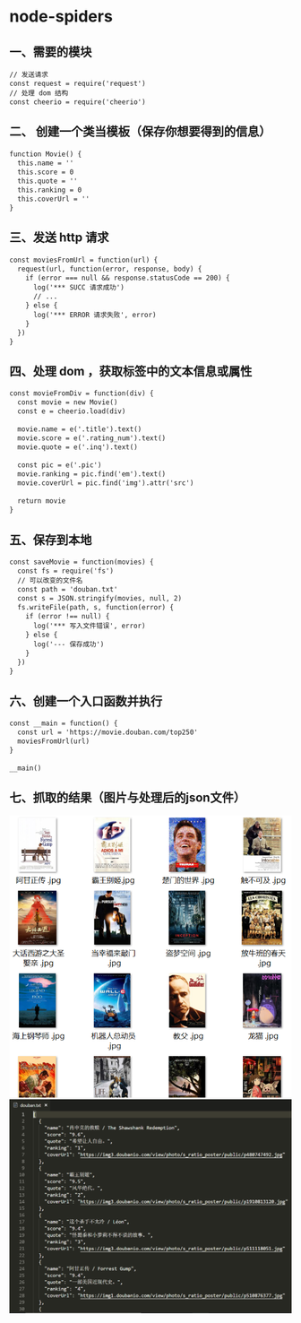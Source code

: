# node-spiders


## 一、需要的模块

```
// 发送请求
const request = require('request')
// 处理 dom 结构
const cheerio = require('cheerio')
```

## 二、 创建一个类当模板（保存你想要得到的信息）
```
function Movie() {
  this.name = ''
  this.score = 0
  this.quote = ''
  this.ranking = 0
  this.coverUrl = ''
}
```

## 三、发送 http 请求
```
const moviesFromUrl = function(url) {
  request(url, function(error, response, body) {
    if (error === null && response.statusCode == 200) {
      log('*** SUCC 请求成功')
      // ...
    } else {
      log('*** ERROR 请求失败', error)
    }
  })
}
```

## 四、处理 dom ，获取标签中的文本信息或属性
```
const movieFromDiv = function(div) {
  const movie = new Movie()
  const e = cheerio.load(div)

  movie.name = e('.title').text()
  movie.score = e('.rating_num').text()
  movie.quote = e('.inq').text()

  const pic = e('.pic')
  movie.ranking = pic.find('em').text()
  movie.coverUrl = pic.find('img').attr('src')

  return movie
}
```

## 五、保存到本地
```
const saveMovie = function(movies) {
  const fs = require('fs')
  // 可以改变的文件名
  const path = 'douban.txt'
  const s = JSON.stringify(movies, null, 2)
  fs.writeFile(path, s, function(error) {
    if (error !== null) {
      log('*** 写入文件错误', error)
    } else {
      log('--- 保存成功')
    }
  })
}
```

## 六、创建一个入口函数并执行
```
const __main = function() {
  const url = 'https://movie.douban.com/top250'
  moviesFromUrl(url)
}
	
__main()
```

## 七、抓取的结果（图片与处理后的json文件）
![imgs](/douban-img.png)
![json](/douban-json.png)
